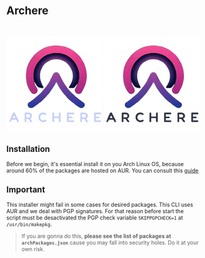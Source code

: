 # Archere

<br />
<p align="center">
  <img src="./images/logoArchereDark.png#gh-dark-mode-only" width="250" alt="logo">
  <img src="./images/logoArchereLight.png#gh-light-mode-only" width="250" alt="logo">
</p>

## Installation

Before we begin, it's essential install it on you Arch Linux OS, because around 60% of the packages are hosted on AUR. You can consult this [guide](https://itsfoss.com/install-yay-arch-linux/) 

## Important

This installer might fail in some cases for desired packages. This CLI uses AUR and we deal with PGP signatures. For that reason before start the script must be desactivated the PGP check variable `SKIPPGPCHECK=1` at `/usr/bin/makepkg`. 

> If you are gonna do this, **please see the list of packages at `archPackages.json`** cause you may fall into security holes. Do it at your own risk.